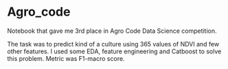 # Agro_code
Notebook that gave me 3rd place in Agro Code Data Science competition.

The task was to predict kind of a culture using 365 values of NDVI and few other features.
I used some EDA, feature engineering and Catboost to solve this problem.
Metric was F1-macro score.

